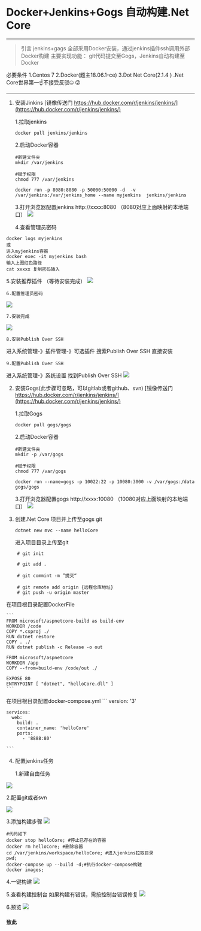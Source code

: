 # Docker+Jenkins+Gogs 自动构建.Net Core

-------
> 引言
> jenkins+gags 全部采用Docker安装，通过jenkins插件ssh调用外部Docker构建
> 主要实现功能：
> git代码提交至Gogs，Jenkins自动构建至Docker 

必要条件
1.Centos 7
2.Docker(题主18.06.1-ce)
3.Dot Net Core(2.1.4 ) .Net Core世界第一☝️不接受反驳🤐 😜

-------


1. 安装Jinkins
    [镜像传送门 https://hub.docker.com/r/jenkins/jenkins/](https://hub.docker.com/r/jenkins/jenkins/)
    
    1.拉取jenkins
    ```
    docker pull jenkins/jenkins
    ```
    2.启动Docker容器
    
    ```
    #新建文件夹 
    mkdir /var/jenkins
    
    #赋予权限
    chmod 777 /var/jenkins
    ```
    
    ```
    docker run -p 8080:8080 -p 50000:50000 -d  -v /var/jenkins:/var/jenkins_home --name myjenkins  jenkins/jenkins
    ```
    
    3.打开浏览器配置jenkins
    http://xxxx:8080 （8080对应上面映射的本地端口）
    ![](https://img2018.cnblogs.com/blog/286805/201809/286805-20180923004801354-1407793088.jpg)



    4.查看管理员密码
```
docker logs myjenkins
或
进入myjenkins容器
docker exec -it myjenkins bash
输入上图红色路径
cat xxxxx 复制密码输入
```
5.安装推荐插件 （等待安装完成） 
![](https://img2018.cnblogs.com/blog/286805/201809/286805-20180923004626873-987770888.png)


    6.配置管理员密码
![](https://img2018.cnblogs.com/blog/286805/201809/286805-20180923004654988-1891887061.jpg)



    7.安装完成
![](https://img2018.cnblogs.com/blog/286805/201809/286805-20180923004721812-780468053.png)


    8.安装Publish Over SSH
进入系统管理-》插件管理-》可选插件 搜索Publish Over SSH  直接安装

    9.配置Publish Over SSH
进入系统管理-》系统设置 找到Publish Over SSH
![](https://img2018.cnblogs.com/blog/286805/201809/286805-20180923004825217-2138317048.jpg)




2. 安装Gogs(此步骤可忽略，可以gitlab或者github、svn)
    [镜像传送门 https://hub.docker.com/r/jenkins/jenkins/](https://hub.docker.com/r/jenkins/jenkins/)
    
    1.拉取Gogs
    ```
    docker pull gogs/gogs
    ```
    2.启动Docker容器
    
    ```
    #新建文件夹 
    mkdir -p /var/gogs
    
    #赋予权限
    chmod 777 /var/gogs

    ```
    
    ```
    docker run --name=gogs -p 10022:22 -p 10080:3000 -v /var/gogs:/data gogs/gogs
    ```
    
    3.打开浏览器配置gogs
    http://xxxx:10080 （10080对应上面映射的本地端口）
    ![](https://img2018.cnblogs.com/blog/286805/201809/286805-20180923004853323-1842892360.jpg)



3. 创建.Net Core 项目并上传至gogs git
    ```
    dotnet new mvc --name helloCore
    ```
    进入项目目录上传至git
```shell
    # git init
    
    # git add .
    
    # git commint -m ”提交“
    
    # git remote add origin {远程仓库地址}
    # git push -u origin master
```
在项目根目录配置DockerFile

    ```
    FROM microsoft/aspnetcore-build as build-env
    WORKDIR /code
    COPY *.csproj ./
    RUN dotnet restore
    COPY . ./
    RUN dotnet publish -c Release -o out
    
    FROM microsoft/aspnetcore
    WORKDIR /app
    COPY --from=build-env /code/out ./
    
    EXPOSE 80 
    ENTRYPOINT [ "dotnet", "helloCore.dll" ]  
    ```
在项目根目录配置docker-compose.yml
    ```
    version: '3'
    
    services: 
      web:
        build: . 
        container_name: 'helloCore'
        ports:
          - '8888:80'
    
    ```


4. 配置jenkins任务

    1.新建自由任务

 ![](https://img2018.cnblogs.com/blog/286805/201809/286805-20180923004918000-1611592964.jpg)

   
 2.配置git或者svn

![](https://img2018.cnblogs.com/blog/286805/201809/286805-20180923004946348-1584815761.jpg)



3.添加构建步骤
![](https://img2018.cnblogs.com/blog/286805/201809/286805-20180923005003176-1953232496.jpg)



```
#代码如下
docker stop helloCore; #停止已存在的容器
docker rm helloCore; #删除容器
cd /var/jenkins/workspace/helloCore; #进入jenkins拉取目录
pwd;
docker-compose up --build -d;#执行docker-compose构建
docker images;
```
4.一键构建
![](https://img2018.cnblogs.com/blog/286805/201809/286805-20180923005036415-244413199.jpg)



5.查看构建控制台
如果构建有错误，需按控制台错误修复
![](https://img2018.cnblogs.com/blog/286805/201809/286805-20180923005057848-1629857455.jpg)



6.预览
![](https://img2018.cnblogs.com/blog/286805/201809/286805-20180923005116260-17973763.jpg)




#### 致此


